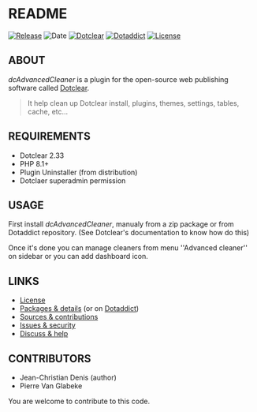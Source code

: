 # README

[![Release](https://img.shields.io/github/v/release/jcdenis/dcAdvancedCleaner?color=lightblue)](https://github.com/JcDenis/dcAdvancedCleaner/releases)
![Date](https://img.shields.io/github/release-date/jcdenis/dcAdvancedCleaner?color=red)
[![Dotclear](https://img.shields.io/badge/dotclear-v2.33-137bbb.svg)](https://fr.dotclear.org/download)
[![Dotaddict](https://img.shields.io/badge/dotaddict-official-9ac123.svg)](https://plugins.dotaddict.org/dc2/details/dcAdvancedCleaner)
[![License](https://img.shields.io/github/license/jcdenis/dcAdvancedCleaner?color=white)](https://github.com/JcDenis/dcAdvancedCleaner/src/branch/master/LICENSE)

## ABOUT

_dcAdvancedCleaner_ is a plugin for the open-source web publishing software called [Dotclear](https://www.dotclear.org).

> It help clean up Dotclear install, plugins, themes, settings, tables, cache, etc...

## REQUIREMENTS

* Dotclear 2.33
* PHP 8.1+
* Plugin Uninstaller (from distribution)
* Dotclaer superadmin permission

## USAGE

First install _dcAdvancedCleaner_, manualy from a zip package or from 
Dotaddict repository. (See Dotclear's documentation to know how do this)

Once it's done you can manage cleaners from menu 
''Advanced cleaner'' on sidebar or you can add dashboard icon.

## LINKS

* [License](https://github.com/JcDenis/dcAdvancedCleaner/src/branch/master/LICENSE)
* [Packages & details](https://github.com/JcDenis/dcAdvancedCleaner/releases) (or on [Dotaddict](https://plugins.dotaddict.org/dc2/details/dcAdvancedCleaner))
* [Sources & contributions](https://github.com/JcDenis/dcAdvancedCleaner)
* [Issues & security](https://github.com/JcDenis/dcAdvancedCleaner/issues)
* [Discuss & help](https://forum.dotclear.org/viewtopic.php?id=40381)

## CONTRIBUTORS

* Jean-Christian Denis (author)
* Pierre Van Glabeke

You are welcome to contribute to this code.
